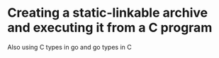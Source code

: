 Creating a static-linkable archive and executing it from a C program
====================================================================

Also using C types in go and go types in C
